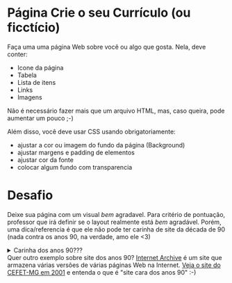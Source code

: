 # Página Crie o seu Currículo (ou ficctício)

Faça uma uma página Web sobre você ou algo que gosta. Nela, deve conter:

- Icone da página
- Tabela
- Lista de itens 
- Links
- Imagens

Não é necessário fazer mais que um arquivo HTML, mas, caso queira, pode aumentar um pouco ;-)

Além disso, você deve usar CSS usando obrigatoriamente:
- ajustar a cor ou imagem do fundo da página (Background)
- ajustar margens e padding de elementos
- ajustar cor da fonte
- colocar algum fundo com transparencia

# Desafio
Deixe sua página com um visual *bem* agradavel. Para critério de pontuação, professor que irá definir se o layout realmente está *bem* agradável. Porém, uma dica/referencia é que ele não pode ter carinha de site da década de 90 (nada contra os anos 90, na verdade, amo ele <3)

   <details>
      <summary>Carinha dos anos 90???</summary>
      <p>Nos primórdios da Web, os designs eram bem ruins:
      </p>
      <p>
         <img src="imgs-anos90/site-anos-90s-1.png" height="250">
         <img src="imgs-anos90/site-anos-90s-2.png" height="250">
         <img src="imgs-anos90/site-anos-90s-3.png" height="250">
         <img src="imgs-anos90/site-anos-90s-4.png" height="250">
         <img src="imgs-anos90/site-anos-90s-5.png" height="250">
         <img src="imgs-anos90/site-anos-90s-6.png" height="250">
      </p>
      <p>O que faziam "de errado"? Bom, hoje evitamos:</p>
      <ul>
         <li>Usar cores demais.</li>
         <li>Usar imagens de fundo indiscriminadamente. Hoje devemos usar com parcimônia (de preferência sem repetição).</li>
         <li>Usar as fontes padrão (ex: Arial, Times New Roman etc.). Hoje se elas aparecem o usuário sente que houve desleixo do programador.</li>
         <li>A estilização padrão dos hiperlinks (sublinhado com cor azul ou roxo, depois de visitado). O sublinhado pode ficar charmoso apenas em <code>:hover</code>.</li>
         <li>Usar degradês muito extravagentes.</li>
         <li>Usar layouts simples de 1 única coluna.</li>
         <li>Não separar visualmente os "ambientes" (cabeçalho, miolo, rodapé etc.). Hoje em dia é bom que sejam bem distintos.</li>
         <li>Usar bordas muito grossas. Elas devem ser sutis (1px? Máximo 2px em geral).</li>
         <li>Arredondar demais as bordas, especialmente se o elemento for retangular. Isso distorce. Se quiser arrendondar, que seja circular ou que seja apenas os cantinhos (ex: máximo 5-10px).</li>
         <li>Não usar imagens. Hoje elas são essenciais para compor o design de sites. Tanto imagens de conteúdo (isto é, <code>&lt;img&gt;</code>), quanto de fundo.</li>
         <li>Não pensar sobre o "espaço vazio". É muito importante planejarmos os espaços que possuem coisas e aqueles que não possuem. Não pode ter tudo "agarrado". Devemos pensar bem nas distâncias entre as coisas.</li>
      </ul>
      <p>Alguns exemplos de bons designs de hoje em dia:</p>
      <ul>
         <li><a href="https://www.batokasafaris.com/">Batoka Safaris</a></li>
         <li><a href="https://wovenmagazine.com/">Revista Woven</a></li>
         <li><a href="https://alistapart.com/">A List Apart</a></li>
         <li><a href="https://www.artstation.com/">ArtStation</a></li>
         <li><a href="https://www.nowness.com/">Loja Nowness</a></li>
         <li><a href="https://store.steampowered.com/">Steam</a></li>
      </ul>
   </details>
Quer outro exemplo sobre site dos anos 90? <a href="https://web.archive.org/">Internet Archive</a> é um site que armazena várias versões de várias páginas Web na Internet. <a href="https://web.archive.org/web/20010119180700/http://www.cefetmg.br/">Veja o site do CEFET-MG em 2001</a> e entenda o que é "site cara dos anos 90" :-) 
